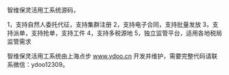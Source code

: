智维保灵活用工系统源码，

1，支持自然人委托代征，支持集群注册
2，支持电子合同，支持批量发放
3，支持派单，支持抢单，支持工件
4，支持多税源地
5，独立监管平台，适用各地税局监管需求

智维保灵活用工系统由上海点步 www.ydoo.cn 开发并维护，需要完整代码请联系微信：ydoo12309。
